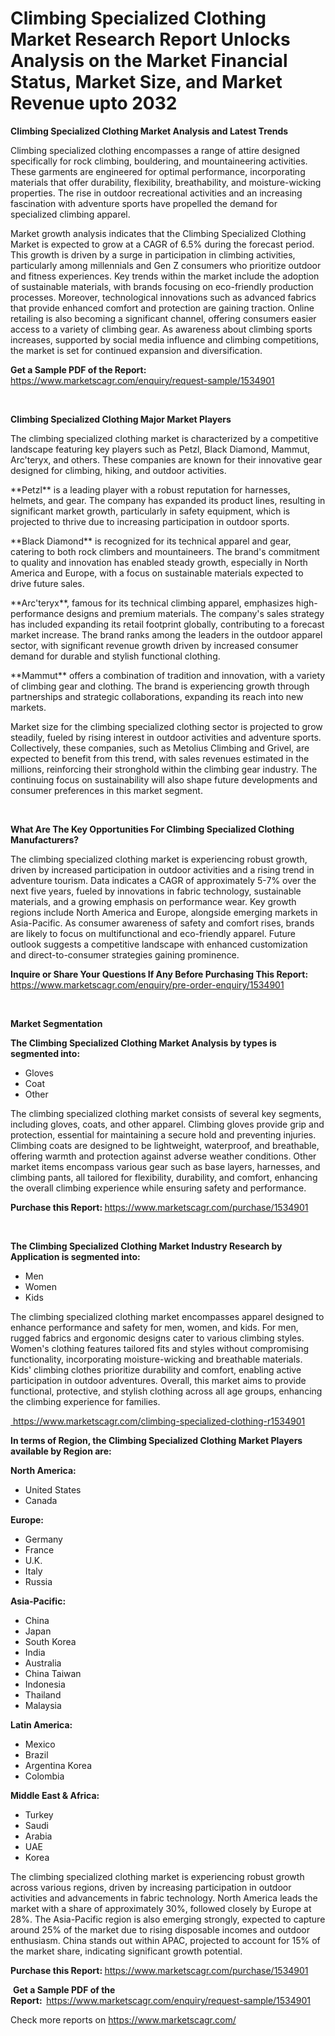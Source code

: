 <p><h1>Climbing Specialized Clothing Market Research Report Unlocks Analysis on the Market Financial Status, Market Size, and Market Revenue upto 2032</h1></p><p><strong>Climbing Specialized Clothing Market Analysis and Latest Trends</strong></p>
<p><p>Climbing specialized clothing encompasses a range of attire designed specifically for rock climbing, bouldering, and mountaineering activities. These garments are engineered for optimal performance, incorporating materials that offer durability, flexibility, breathability, and moisture-wicking properties. The rise in outdoor recreational activities and an increasing fascination with adventure sports have propelled the demand for specialized climbing apparel.</p><p>Market growth analysis indicates that the Climbing Specialized Clothing Market is expected to grow at a CAGR of 6.5% during the forecast period. This growth is driven by a surge in participation in climbing activities, particularly among millennials and Gen Z consumers who prioritize outdoor and fitness experiences. Key trends within the market include the adoption of sustainable materials, with brands focusing on eco-friendly production processes. Moreover, technological innovations such as advanced fabrics that provide enhanced comfort and protection are gaining traction. Online retailing is also becoming a significant channel, offering consumers easier access to a variety of climbing gear. As awareness about climbing sports increases, supported by social media influence and climbing competitions, the market is set for continued expansion and diversification.</p></p>
<p><strong>Get a Sample PDF of the Report:&nbsp;</strong> <a href="https://www.marketscagr.com/enquiry/request-sample/1534901?utm_campaign=3078&utm_medium=2&utm_source=Github&utm_content=ia&utm_term=05042025&utm_id=climbing-specialized-clothing">https://www.marketscagr.com/enquiry/request-sample/1534901</a></p>
<p>&nbsp;</p>
<p><strong>Climbing Specialized Clothing Major Market Players</strong></p>
<p><p>The climbing specialized clothing market is characterized by a competitive landscape featuring key players such as Petzl, Black Diamond, Mammut, Arc'teryx, and others. These companies are known for their innovative gear designed for climbing, hiking, and outdoor activities.</p><p>**Petzl** is a leading player with a robust reputation for harnesses, helmets, and gear. The company has expanded its product lines, resulting in significant market growth, particularly in safety equipment, which is projected to thrive due to increasing participation in outdoor sports. </p><p>**Black Diamond** is recognized for its technical apparel and gear, catering to both rock climbers and mountaineers. The brand's commitment to quality and innovation has enabled steady growth, especially in North America and Europe, with a focus on sustainable materials expected to drive future sales.</p><p>**Arc'teryx**, famous for its technical climbing apparel, emphasizes high-performance designs and premium materials. The company's sales strategy has included expanding its retail footprint globally, contributing to a forecast market increase. The brand ranks among the leaders in the outdoor apparel sector, with significant revenue growth driven by increased consumer demand for durable and stylish functional clothing.</p><p>**Mammut** offers a combination of tradition and innovation, with a variety of climbing gear and clothing. The brand is experiencing growth through partnerships and strategic collaborations, expanding its reach into new markets. </p><p>Market size for the climbing specialized clothing sector is projected to grow steadily, fueled by rising interest in outdoor activities and adventure sports. Collectively, these companies, such as Metolius Climbing and Grivel, are expected to benefit from this trend, with sales revenues estimated in the millions, reinforcing their stronghold within the climbing gear industry. The continuing focus on sustainability will also shape future developments and consumer preferences in this market segment.</p></p>
<p>&nbsp;</p>
<p><strong>What Are The Key Opportunities For Climbing Specialized Clothing Manufacturers?</strong></p>
<p><p>The climbing specialized clothing market is experiencing robust growth, driven by increased participation in outdoor activities and a rising trend in adventure tourism. Data indicates a CAGR of approximately 5-7% over the next five years, fueled by innovations in fabric technology, sustainable materials, and a growing emphasis on performance wear. Key growth regions include North America and Europe, alongside emerging markets in Asia-Pacific. As consumer awareness of safety and comfort rises, brands are likely to focus on multifunctional and eco-friendly apparel. Future outlook suggests a competitive landscape with enhanced customization and direct-to-consumer strategies gaining prominence.</p></p>
<p><strong>Inquire or Share Your Questions If Any Before Purchasing This Report:</strong> <a href="https://www.marketscagr.com/enquiry/pre-order-enquiry/1534901?utm_campaign=3078&utm_medium=2&utm_source=Github&utm_content=ia&utm_term=05042025&utm_id=climbing-specialized-clothing">https://www.marketscagr.com/enquiry/pre-order-enquiry/1534901</a></p>
<p>&nbsp;</p>
<p><strong>Market Segmentation</strong></p>
<p><strong>The Climbing Specialized Clothing Market Analysis by types is segmented into:</strong></p>
<p><ul><li>Gloves</li><li>Coat</li><li>Other</li></ul></p>
<p><p>The climbing specialized clothing market consists of several key segments, including gloves, coats, and other apparel. Climbing gloves provide grip and protection, essential for maintaining a secure hold and preventing injuries. Climbing coats are designed to be lightweight, waterproof, and breathable, offering warmth and protection against adverse weather conditions. Other market items encompass various gear such as base layers, harnesses, and climbing pants, all tailored for flexibility, durability, and comfort, enhancing the overall climbing experience while ensuring safety and performance.</p></p>
<p><strong>Purchase this Report:&nbsp;</strong><a href="https://www.marketscagr.com/purchase/1534901?utm_campaign=3078&utm_medium=2&utm_source=Github&utm_content=ia&utm_term=05042025&utm_id=climbing-specialized-clothing">https://www.marketscagr.com/purchase/1534901</a></p>
<p>&nbsp;</p>
<p><strong>The Climbing Specialized Clothing Market Industry Research by Application is segmented into:</strong></p>
<p><ul><li>Men</li><li>Women</li><li>Kids</li></ul></p>
<p><p>The climbing specialized clothing market encompasses apparel designed to enhance performance and safety for men, women, and kids. For men, rugged fabrics and ergonomic designs cater to various climbing styles. Women's clothing features tailored fits and styles without compromising functionality, incorporating moisture-wicking and breathable materials. Kids' climbing clothes prioritize durability and comfort, enabling active participation in outdoor adventures. Overall, this market aims to provide functional, protective, and stylish clothing across all age groups, enhancing the climbing experience for families.</p></p>
<p><a href="https://www.marketscagr.com/climbing-specialized-clothing-r1534901?utm_campaign=3078&utm_medium=2&utm_source=Github&utm_content=ia&utm_term=05042025&utm_id=climbing-specialized-clothing">&nbsp;https://www.marketscagr.com/climbing-specialized-clothing-r1534901</a></p>
<p><strong>In terms of Region, the Climbing Specialized Clothing Market Players available by Region are:</strong></p>
<p>
    <p> <strong> North America: </strong>
        <ul>
            <li>United States</li>
            <li>Canada</li>
        </ul>
        </p> 
    <p> <strong> Europe: </strong>
        <ul>
            <li>Germany</li>
            <li>France</li>
            <li>U.K.</li>
            <li>Italy</li>
            <li>Russia</li>
        </ul>
        </p> 
    <p> <strong> Asia-Pacific: </strong>
        <ul>
            <li>China</li>
            <li>Japan</li>
            <li>South Korea</li>
            <li>India</li>
            <li>Australia</li>
            <li>China Taiwan</li>
            <li>Indonesia</li>
            <li>Thailand</li>
            <li>Malaysia</li>
        </ul>
        </p> 
    <p> <strong> Latin America: </strong>
        <ul>
            <li>Mexico</li>
            <li>Brazil</li>
            <li>Argentina Korea</li>
            <li>Colombia</li>
        </ul>
        </p> 
    <p> <strong> Middle East & Africa: </strong>
        <ul>
            <li>Turkey</li>
            <li>Saudi</li>
            <li>Arabia</li>
            <li>UAE</li>
            <li>Korea</li>
        </ul>
    </p>
    </p>
<p><p>The climbing specialized clothing market is experiencing robust growth across various regions, driven by increasing participation in outdoor activities and advancements in fabric technology. North America leads the market with a share of approximately 30%, followed closely by Europe at 28%. The Asia-Pacific region is also emerging strongly, expected to capture around 25% of the market due to rising disposable incomes and outdoor enthusiasm. China stands out within APAC, projected to account for 15% of the market share, indicating significant growth potential.</p></p>
<p><strong>Purchase this Report: </strong><a href="https://www.marketscagr.com/purchase/1534901?utm_campaign=3078&utm_medium=2&utm_source=Github&utm_content=ia&utm_term=05042025&utm_id=climbing-specialized-clothing">https://www.marketscagr.com/purchase/1534901</a></p>
<p>&nbsp;<strong>Get a Sample PDF of the Report:&nbsp;&nbsp;</strong><a href="https://www.marketscagr.com/enquiry/request-sample/1534901?utm_campaign=3078&utm_medium=2&utm_source=Github&utm_content=ia&utm_term=05042025&utm_id=climbing-specialized-clothing">https://www.marketscagr.com/enquiry/request-sample/1534901</a></p>
<p><strong></strong></p>
<p>Check more reports on <a href="https://www.marketscagr.com/?utm_campaign=3078&utm_medium=2&utm_source=Github&utm_content=ia&utm_term=05042025&utm_id=climbing-specialized-clothing">https://www.marketscagr.com/</a></p>